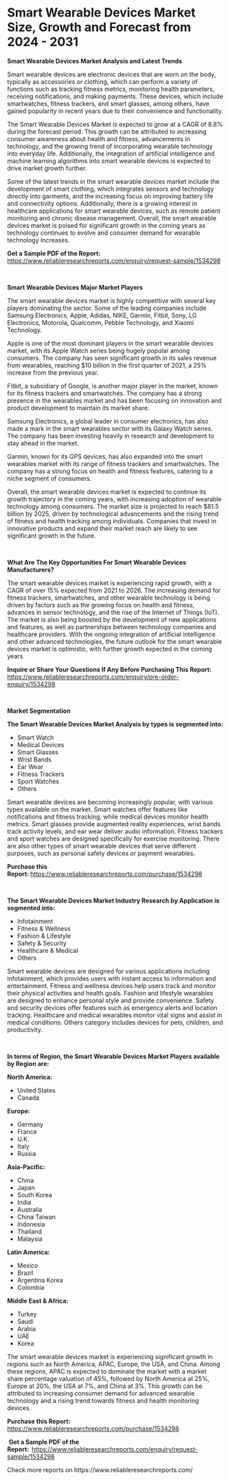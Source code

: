 <p><h1>Smart Wearable Devices Market Size, Growth and Forecast from 2024 - 2031</h1></p><p><strong>Smart Wearable Devices Market Analysis and Latest Trends</strong></p>
<p><p>Smart wearable devices are electronic devices that are worn on the body, typically as accessories or clothing, which can perform a variety of functions such as tracking fitness metrics, monitoring health parameters, receiving notifications, and making payments. These devices, which include smartwatches, fitness trackers, and smart glasses, among others, have gained popularity in recent years due to their convenience and functionality.</p><p>The Smart Wearable Devices Market is expected to grow at a CAGR of 8.8% during the forecast period. This growth can be attributed to increasing consumer awareness about health and fitness, advancements in technology, and the growing trend of incorporating wearable technology into everyday life. Additionally, the integration of artificial intelligence and machine learning algorithms into smart wearable devices is expected to drive market growth further.</p><p>Some of the latest trends in the smart wearable devices market include the development of smart clothing, which integrates sensors and technology directly into garments, and the increasing focus on improving battery life and connectivity options. Additionally, there is a growing interest in healthcare applications for smart wearable devices, such as remote patient monitoring and chronic disease management. Overall, the smart wearable devices market is poised for significant growth in the coming years as technology continues to evolve and consumer demand for wearable technology increases.</p></p>
<p><strong>Get a Sample PDF of the Report:&nbsp;</strong> <a href="https://www.reliableresearchreports.com/enquiry/request-sample/1534298">https://www.reliableresearchreports.com/enquiry/request-sample/1534298</a></p>
<p>&nbsp;</p>
<p><strong>Smart Wearable Devices Major Market Players</strong></p>
<p><p>The smart wearable devices market is highly competitive with several key players dominating the sector. Some of the leading companies include Samsung Electronics, Apple, Adidas, NIKE, Garmin, Fitbit, Sony, LG Electronics, Motorola, Qualcomm, Pebble Technology, and Xiaomi Technology.</p><p>Apple is one of the most dominant players in the smart wearable devices market, with its Apple Watch series being hugely popular among consumers. The company has seen significant growth in its sales revenue from wearables, reaching $10 billion in the first quarter of 2021, a 25% increase from the previous year.</p><p>Fitbit, a subsidiary of Google, is another major player in the market, known for its fitness trackers and smartwatches. The company has a strong presence in the wearables market and has been focusing on innovation and product development to maintain its market share.</p><p>Samsung Electronics, a global leader in consumer electronics, has also made a mark in the smart wearables sector with its Galaxy Watch series. The company has been investing heavily in research and development to stay ahead in the market.</p><p>Garmin, known for its GPS devices, has also expanded into the smart wearables market with its range of fitness trackers and smartwatches. The company has a strong focus on health and fitness features, catering to a niche segment of consumers.</p><p>Overall, the smart wearable devices market is expected to continue its growth trajectory in the coming years, with increasing adoption of wearable technology among consumers. The market size is projected to reach $81.5 billion by 2025, driven by technological advancements and the rising trend of fitness and health tracking among individuals. Companies that invest in innovative products and expand their market reach are likely to see significant growth in the future.</p></p>
<p>&nbsp;</p>
<p><strong>What Are The Key Opportunities For Smart Wearable Devices Manufacturers?</strong></p>
<p><p>The smart wearable devices market is experiencing rapid growth, with a CAGR of over 15% expected from 2021 to 2026. The increasing demand for fitness trackers, smartwatches, and other wearable technology is being driven by factors such as the growing focus on health and fitness, advances in sensor technology, and the rise of the Internet of Things (IoT). The market is also being boosted by the development of new applications and features, as well as partnerships between technology companies and healthcare providers. With the ongoing integration of artificial intelligence and other advanced technologies, the future outlook for the smart wearable devices market is optimistic, with further growth expected in the coming years.</p></p>
<p><strong>Inquire or Share Your Questions If Any Before Purchasing This Report:</strong> <a href="https://www.reliableresearchreports.com/enquiry/pre-order-enquiry/1534298">https://www.reliableresearchreports.com/enquiry/pre-order-enquiry/1534298</a></p>
<p>&nbsp;</p>
<p><strong>Market Segmentation</strong></p>
<p><strong>The Smart Wearable Devices Market Analysis by types is segmented into:</strong></p>
<p><ul><li>Smart Watch</li><li>Medical Devices</li><li>Smart Glasses</li><li>Wrist Bands</li><li>Ear Wear</li><li>Fitness Trackers</li><li>Sport Watches</li><li>Others</li></ul></p>
<p><p>Smart wearable devices are becoming increasingly popular, with various types available on the market. Smart watches offer features like notifications and fitness tracking, while medical devices monitor health metrics. Smart glasses provide augmented reality experiences, wrist bands track activity levels, and ear wear deliver audio information. Fitness trackers and sport watches are designed specifically for exercise monitoring. There are also other types of smart wearable devices that serve different purposes, such as personal safety devices or payment wearables.</p></p>
<p><strong>Purchase this Report:&nbsp;</strong><a href="https://www.reliableresearchreports.com/purchase/1534298">https://www.reliableresearchreports.com/purchase/1534298</a></p>
<p>&nbsp;</p>
<p><strong>The Smart Wearable Devices Market Industry Research by Application is segmented into:</strong></p>
<p><ul><li>Infotainment</li><li>Fitness & Wellness</li><li>Fashion & Lifestyle</li><li>Safety & Security</li><li>Healthcare & Medical</li><li>Others</li></ul></p>
<p><p>Smart wearable devices are designed for various applications including infotainment, which provides users with instant access to information and entertainment. Fitness and wellness devices help users track and monitor their physical activities and health goals. Fashion and lifestyle wearables are designed to enhance personal style and provide convenience. Safety and security devices offer features such as emergency alerts and location tracking. Healthcare and medical wearables monitor vital signs and assist in medical conditions. Others category includes devices for pets, children, and productivity.</p></p>
<p>&nbsp;</p>
<p><strong>In terms of Region, the Smart Wearable Devices Market Players available by Region are:</strong></p>
<p>
    <p> <strong> North America: </strong>
        <ul>
            <li>United States</li>
            <li>Canada</li>
        </ul>
        </p> 
    <p> <strong> Europe: </strong>
        <ul>
            <li>Germany</li>
            <li>France</li>
            <li>U.K.</li>
            <li>Italy</li>
            <li>Russia</li>
        </ul>
        </p> 
    <p> <strong> Asia-Pacific: </strong>
        <ul>
            <li>China</li>
            <li>Japan</li>
            <li>South Korea</li>
            <li>India</li>
            <li>Australia</li>
            <li>China Taiwan</li>
            <li>Indonesia</li>
            <li>Thailand</li>
            <li>Malaysia</li>
        </ul>
        </p> 
    <p> <strong> Latin America: </strong>
        <ul>
            <li>Mexico</li>
            <li>Brazil</li>
            <li>Argentina Korea</li>
            <li>Colombia</li>
        </ul>
        </p> 
    <p> <strong> Middle East & Africa: </strong>
        <ul>
            <li>Turkey</li>
            <li>Saudi</li>
            <li>Arabia</li>
            <li>UAE</li>
            <li>Korea</li>
        </ul>
    </p>
    </p>
<p><p>The smart wearable devices market is experiencing significant growth in regions such as North America, APAC, Europe, the USA, and China. Among these regions, APAC is expected to dominate the market with a market share percentage valuation of 45%, followed by North America at 25%, Europe at 20%, the USA at 7%, and China at 3%. This growth can be attributed to increasing consumer demand for advanced wearable technology and a rising trend towards fitness and health monitoring devices.</p></p>
<p><strong>Purchase this Report: </strong><a href="https://www.reliableresearchreports.com/purchase/1534298">https://www.reliableresearchreports.com/purchase/1534298</a></p>
<p>&nbsp;<strong>Get a Sample PDF of the Report:&nbsp;&nbsp;</strong><a href="https://www.reliableresearchreports.com/enquiry/request-sample/1534298">https://www.reliableresearchreports.com/enquiry/request-sample/1534298</a></p>
<p><strong></strong></p>
<p>Check more reports on https://www.reliableresearchreports.com/</p>